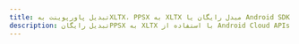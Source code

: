 ---title: تبدیل پاورپوینت بهXLTX، PPSX به XLTX مبدل رایگان یا Android SDKdescription: تبدیل رایگانPPSX به XLTX با استفاده از Android Cloud APIs & SDK. همچنین اسناد Microsoft PowerPoint را در Cloud ایجاد، ویرایش و رندر کنید.---